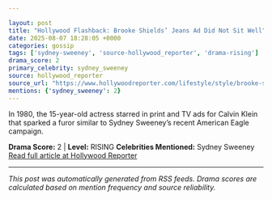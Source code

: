 ```yaml
---

layout: post
title: "Hollywood Flashback: Brooke Shields’ Jeans Ad Did Not Sit Well"""
date: 2025-08-07 18:28:05 +0000
categories: gossip
tags: ['sydney-sweeney', 'source-hollywood_reporter', 'drama-rising']
drama_score: 2
primary_celebrity: sydney_sweeney
source: hollywood_reporter
source_url: "https://www.hollywoodreporter.com/lifestyle/style/brooke-shields-jeans-ad-1236337779/"""
mentions: {'sydney_sweeney': 2}
---
```


In 1980, the 15-year-old actress starred in print and TV ads for Calvin Klein that sparked a furor similar to Sydney Sweeney’s recent American Eagle campaign.

**Drama Score:** 2 | **Level:** RISING **Celebrities Mentioned:** Sydney Sweeney [Read full article at Hollywood Reporter](https://www.hollywoodreporter.com/lifestyle/style/brooke-shields-jeans-ad-1236337779/)

---

*This post was automatically generated from RSS feeds. Drama scores are calculated based on mention frequency and source reliability.*